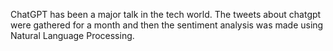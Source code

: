 ChatGPT has been a major talk in the tech world. The tweets about chatgpt were gathered for a month and then the sentiment analysis was made using Natural Language Processing.
